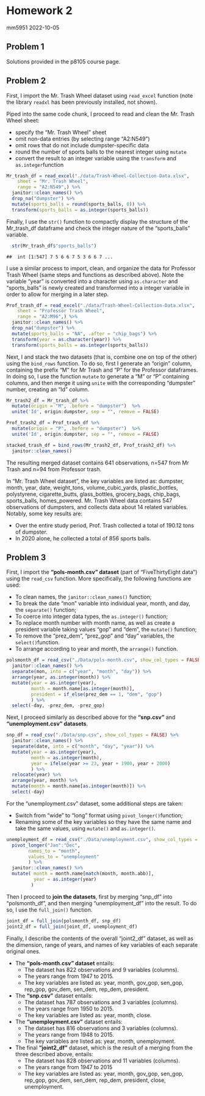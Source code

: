 Homework 2
================
mm5951
2022-10-05

## Problem 1

Solutions provided in the p8105 course page.

## Problem 2

First, I import the Mr. Trash Wheel dataset using `read_excel` function
(note the library `readxl` has been previously installed, not shown).

Piped into the same code chunk, I proceed to read and clean the
Mr. Trash Wheel sheet:

-   specify the “Mr. Trash Wheel” sheet
-   omit non-data entries (by selecting range “A2:N549”)
-   omit rows that do not include dumpster-specific data
-   round the number of sports balls to the nearest integer using
    `mutate`
-   convert the result to an integer variable using the `transform` and
    `as.integer`function

``` r
Mr_trash_df = read_excel("./data/Trash-Wheel-Collection-Data.xlsx",
    sheet = "Mr. Trash Wheel",
    range = "A2:N549",) %>% 
  janitor::clean_names() %>% 
  drop_na("dumpster") %>% 
  mutate(sports_balls = round(sports_balls, 0)) %>% 
  transform(sports_balls = as.integer(sports_balls)) 
```

Finally, I use the `str()` function to compactly display the structure
of the Mr_trash_df dataframe and check the integer nature of the
“sports_balls” variable.

``` r
  str(Mr_trash_df$"sports_balls")
```

    ##  int [1:547] 7 5 6 6 7 5 3 6 6 7 ...

I use a similar process to import, clean, and organize the data for
Professor Trash Wheel (same steps and functions as described above).
Note the variable “year” is converted into a character using
`as.character` and “sports_balls” is newly created and transformed into
a integer variable in order to allow for merging in a later step.

``` r
Prof_trash_df = read_excel("./data/Trash-Wheel-Collection-Data.xlsx",
    sheet = "Professor Trash Wheel",
    range = "A2:M96",) %>%  
  janitor::clean_names() %>% 
  drop_na("dumpster") %>% 
  mutate(sports_balls = "NA", .after = "chip_bags") %>% 
  transform(year = as.character(year)) %>% 
  transform(sports_balls = as.integer(sports_balls)) 
```

Next, I and stack the two datasets (that is, combine one on top of the
other) using the `bind_rows` function. To do so, first I generate an
“origin” column, containing the prefix “M” for Mr Trash and “P” for the
Professor dataframes. In doing so, I use the function `mutate` to
generate a “M” or “P” containing columns, and then merge it using
`unite` with the corresponding “dumpster” number, creating an “Id”
column.

``` r
Mr_trash2_df = Mr_trash_df %>% 
  mutate(origin = "M", .before = "dumpster")  %>% 
  unite('Id', origin:dumpster, sep = "", remove = FALSE)

Prof_trash2_df = Prof_trash_df %>% 
  mutate(origin = "P", .before = "dumpster")  %>% 
  unite('Id', origin:dumpster, sep = "", remove = FALSE)

stacked_trash_df = bind_rows(Mr_trash2_df, Prof_trash2_df) %>% 
  janitor::clean_names()
```

The resulting merged dataset contains 641 observations, n=547 from Mr
Trash and n=94 from Professor trash.

In “Mr. Trash Wheel dataset”, the key variables are listed as: dumpster,
month, year, date, weight_tons, volume_cubic_yards, plastic_bottles,
polystyrene, cigarette_butts, glass_bottles, grocery_bags, chip_bags,
sports_balls, homes_powered. Mr. Trash Wheel data contains 547
observations of dumpsters, and collects data about 14 related variables.
Notably, some key results are:

-   Over the entire study period, Prof. Trash collected a total of
    190.12 tons of dumpster.
-   In 2020 alone, he collected a total of 856 sports balls.

## Problem 3

First, I import the **“pols-month.csv” dataset** (part of
“FiveThirtyEight data”) using the `read_csv` function. More
specifically, the following functions are used:

-   To clean names, the `janitor::clean_names()` function;
-   To break the date “mon” variable into individual year, month, and
    day, the `separate()` function;
-   To coerce into integer data types, the `as.integer()` function;
-   To replace month number with month name, as well as create a
    president variable taking values “gop” and “dem”, the `mutate()`
    function;
-   To remove the “prez_dem”, “prez_gop” and “day” variables, the
    `select()`function.
-   To arrange according to year and month, the `arrange()` function.

``` r
polsmonth_df = read_csv("./Data/pols-month.csv", show_col_types = FALSE) %>%
  janitor::clean_names() %>%
  separate(mon, into = c("year", "month", "day")) %>%
  arrange(year, as.integer(month)) %>%
  mutate(year = as.integer(year),
         month = month.name[as.integer(month)],
         president = if_else(prez_dem == 1, "dem", "gop")
         ) %>%
  select(-day, -prez_dem, -prez_gop)
```

Next, I proceed similarly as described above for the **“snp.csv”** and
**“unemployment.csv” datasets**.

``` r
snp_df = read_csv("./Data/snp.csv", show_col_types = FALSE) %>%
  janitor::clean_names() %>%
  separate(date, into = c("month", "day", "year")) %>%
  mutate(year = as.integer(year),
         month = as.integer(month),
         year = ifelse(year >= 23, year + 1900, year + 2000)
         ) %>%
  relocate(year) %>%
  arrange(year, month) %>%
  mutate(month = month.name[as.integer(month)]) %>%
  select(-day)
```

For the “unemployment.csv” dataset, some additional steps are taken:

-   Switch from “wide” to “long” format using `pivot_longer()`function;
-   Renaming some of the key variables so they have the same name and
    take the same values, using `mutate()` and `as.integer()`.

``` r
unemployment_df = read_csv("./Data/unemployment.csv", show_col_types = FALSE) %>%
  pivot_longer("Jan":"Dec",
        names_to = "month",
        values_to = "unemployment"
        ) %>%
  janitor::clean_names() %>%
  mutate( month = month.name[match(month, month.abb)],
          year = as.integer(year)
         )
```

Then I proceed to **join the datasets**, first by merging “snp_df” into
“polsmonth_df”, and then merging “unemployment_df” into the result. To
do so, I use the `full_join()` function.

``` r
joint_df = full_join(polsmonth_df, snp_df)
joint2_df = full_join(joint_df, unemployment_df)
```

Finally, I describe the contents of the overall “joint2_df” dataset, as
well as the dimension, range of years, and names of key variables of
each separate original ones.

-   The **“pols-month.csv” dataset** entails:
    -   The dataset has 822 observations and 9 variables (columns).
    -   The years range from 1947 to 2015.
    -   The key variables are listed as: year, month, gov_gop, sen_gop,
        rep_gop, gov_dem, sen_dem, rep_dem, president.
-   The **“snp.csv”** dataset entails:
    -   The dataset has 787 observations and 3 variables (columns).
    -   The years range from 1950 to 2015.
    -   The key variables are listed as: year, month, close.
-   The **“unemployment.csv”** dataset entails:
    -   The dataset has 816 observations and 3 variables (columns).
    -   The years range from 1948 to 2015.
    -   The key variables are listed as: year, month, unemployment.
-   The final **“joint2_df”** dataset, which is the result of a merging
    from the three described above, entails:
    -   The dataset has 828 observations and 11 variables (columns).
    -   The years range from 1947 to 2015
    -   The key variables are listed as: year, month, gov_gop, sen_gop,
        rep_gop, gov_dem, sen_dem, rep_dem, president, close,
        unemployment.
